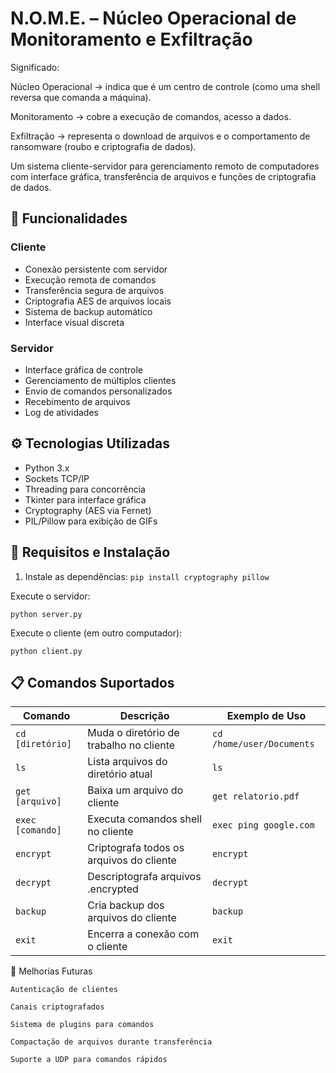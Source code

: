 # N.O.M.E. – Núcleo Operacional de Monitoramento e Exfiltração

Significado:

Núcleo Operacional → indica que é um centro de controle (como uma shell reversa que comanda a máquina).

Monitoramento → cobre a execução de comandos, acesso a dados.

Exfiltração → representa o download de arquivos e o comportamento de ransomware (roubo e criptografia de dados).

Um sistema cliente-servidor para gerenciamento remoto de computadores com interface gráfica, transferência de arquivos e funções de criptografia de dados.

## 🚀 Funcionalidades

### Cliente
- Conexão persistente com servidor
- Execução remota de comandos
- Transferência segura de arquivos
- Criptografia AES de arquivos locais
- Sistema de backup automático
- Interface visual discreta

### Servidor
- Interface gráfica de controle
- Gerenciamento de múltiplos clientes
- Envio de comandos personalizados
- Recebimento de arquivos
- Log de atividades

## ⚙️ Tecnologias Utilizadas

- Python 3.x
- Sockets TCP/IP
- Threading para concorrência
- Tkinter para interface gráfica
- Cryptography (AES via Fernet)
- PIL/Pillow para exibição de GIFs

## 🔧 Requisitos e Instalação

1. Instale as dependências:
``
pip install cryptography pillow
``

Execute o servidor:


``
python server.py
``

Execute o cliente (em outro computador):


`
python client.py
`

## 📋 Comandos Suportados

| Comando         | Descrição                                   | Exemplo de Uso               |
|-----------------|--------------------------------------------|-----------------------------|
| `cd [diretório]`| Muda o diretório de trabalho no cliente    | `cd /home/user/Documents`   |
| `ls`            | Lista arquivos do diretório atual          | `ls`                        |
| `get [arquivo]` | Baixa um arquivo do cliente                | `get relatorio.pdf`         |
| `exec [comando]`| Executa comandos shell no cliente          | `exec ping google.com`      |
| `encrypt`       | Criptografa todos os arquivos do cliente   | `encrypt`                   |
| `decrypt`       | Descriptografa arquivos .encrypted         | `decrypt`                   |
| `backup`        | Cria backup dos arquivos do cliente        | `backup`                    |
| `exit`          | Encerra a conexão com o cliente            | `exit`                      |

📌 Melhorias Futuras

    Autenticação de clientes

    Canais criptografados

    Sistema de plugins para comandos

    Compactação de arquivos durante transferência

    Suporte a UDP para comandos rápidos
